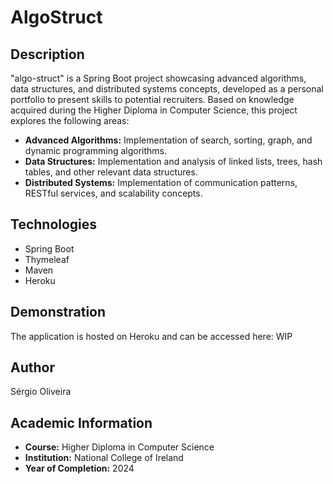 # AlgoStruct

## Description

"algo-struct" is a Spring Boot project showcasing advanced algorithms, data structures, and distributed systems concepts, developed as a personal portfolio to present skills to potential recruiters. Based on knowledge acquired during the Higher Diploma in Computer Science, this project explores the following areas:

* **Advanced Algorithms:** Implementation of search, sorting, graph, and dynamic programming algorithms.
* **Data Structures:** Implementation and analysis of linked lists, trees, hash tables, and other relevant data structures.
* **Distributed Systems:** Implementation of communication patterns, RESTful services, and scalability concepts.

## Technologies

* Spring Boot
* Thymeleaf
* Maven
* Heroku

## Demonstration

The application is hosted on Heroku and can be accessed here: WIP


## Author

Sérgio Oliveira


## Academic Information

* **Course:** Higher Diploma in Computer Science
* **Institution:** National College of Ireland
* **Year of Completion:** 2024
